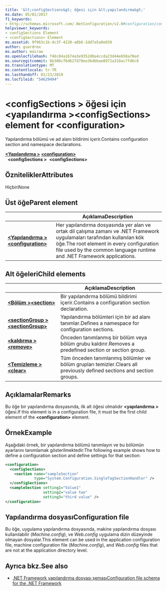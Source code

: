 ```yaml
---
title: '&lt;configSections&gt; öğesi için &lt;yapılandırma&gt;'
ms.date: 05/01/2017
f1_keywords:
- http://schemas.microsoft.com/.NetConfiguration/v2.0#configuration/configSections
helpviewer_keywords:
- configSections Element
- <configSections> Element
ms.assetid: 9f963c1b-dc3f-4220-a8b6-2dd7a5a8e039
author: guardrex
ms.author: mairaw
ms.openlocfilehash: f46c84a1674a3e9352d0a4ccda23d44e650a70ed
ms.sourcegitcommit: 6b308cf6d627d78ee36dbbae8972a310ac7fd6c8
ms.translationtype: MT
ms.contentlocale: tr-TR
ms.lasthandoff: 01/23/2019
ms.locfileid: "54629494"
---
```

# <a name="configsections-element-for-configuration"></a><span data-ttu-id="483f3-102">\<configSections > öğesi için \<yapılandırma ></span><span class="sxs-lookup"><span data-stu-id="483f3-102">\<configSections> element for \<configuration></span></span>

<span data-ttu-id="483f3-103">Yapılandırma bölümü ve ad alanı bildirimi içerir.</span><span class="sxs-lookup"><span data-stu-id="483f3-103">Contains configuration section and namespace declarations.</span></span>

<span data-ttu-id="483f3-104">[**\<Yapılandırma >**](~/docs/framework/configure-apps/file-schema/configuration-element.md) </span><span class="sxs-lookup"><span data-stu-id="483f3-104">[**\<configuration>**](~/docs/framework/configure-apps/file-schema/configuration-element.md) </span></span>  
<span data-ttu-id="483f3-105">&nbsp;&nbsp;**\<configSections >**</span><span class="sxs-lookup"><span data-stu-id="483f3-105">&nbsp;&nbsp;**\<configSections>**</span></span>

## <a name="attributes"></a><span data-ttu-id="483f3-106">Öznitelikler</span><span class="sxs-lookup"><span data-stu-id="483f3-106">Attributes</span></span>

<span data-ttu-id="483f3-107">Hiçbiri</span><span class="sxs-lookup"><span data-stu-id="483f3-107">None</span></span>

## <a name="parent-element"></a><span data-ttu-id="483f3-108">Üst öğe</span><span class="sxs-lookup"><span data-stu-id="483f3-108">Parent element</span></span>

|     | <span data-ttu-id="483f3-109">Açıklama</span><span class="sxs-lookup"><span data-stu-id="483f3-109">Description</span></span> |
| --- | ----------- |
| [<span data-ttu-id="483f3-110">**\<Yapılandırma >**</span><span class="sxs-lookup"><span data-stu-id="483f3-110">**\<configuration>**</span></span>](~/docs/framework/configure-apps/file-schema/configuration-element.md) | <span data-ttu-id="483f3-111">Her yapılandırma dosyasında yer alan ve ortak dil çalışma zamanı ve .NET Framework uygulamaları tarafından kullanılan kök öğe.</span><span class="sxs-lookup"><span data-stu-id="483f3-111">The root element in every configuration file used by the common language runtime and .NET Framework applications.</span></span> |

## <a name="child-elements"></a><span data-ttu-id="483f3-112">Alt öğeleri</span><span class="sxs-lookup"><span data-stu-id="483f3-112">Child elements</span></span>

|     | <span data-ttu-id="483f3-113">Açıklama</span><span class="sxs-lookup"><span data-stu-id="483f3-113">Description</span></span> |
| --- | ----------- |
| [<span data-ttu-id="483f3-114">**\<Bölüm >**</span><span class="sxs-lookup"><span data-stu-id="483f3-114">**\<section>**</span></span>](~/docs/framework/configure-apps/file-schema/section-element.md) | <span data-ttu-id="483f3-115">Bir yapılandırma bölümü bildirimi içerir.</span><span class="sxs-lookup"><span data-stu-id="483f3-115">Contains a configuration section declaration.</span></span> |
| [<span data-ttu-id="483f3-116">**\<sectionGroup >**</span><span class="sxs-lookup"><span data-stu-id="483f3-116">**\<sectionGroup>**</span></span>](~/docs/framework/configure-apps/file-schema/sectiongroup-element-for-configsections.md) | <span data-ttu-id="483f3-117">Yapılandırma bölümleri için bir ad alanı tanımlar.</span><span class="sxs-lookup"><span data-stu-id="483f3-117">Defines a namespace for configuration sections.</span></span> |
| [<span data-ttu-id="483f3-118">**\<kaldırma >**</span><span class="sxs-lookup"><span data-stu-id="483f3-118">**\<remove>**</span></span>](~/docs/framework/configure-apps/file-schema/remove-element-for-configsections.md) | <span data-ttu-id="483f3-119">Önceden tanımlanmış bir bölüm veya bölüm grubu kaldırır.</span><span class="sxs-lookup"><span data-stu-id="483f3-119">Removes a predefined section or section group.</span></span> |
| [<span data-ttu-id="483f3-120">**\<Temizleme >**</span><span class="sxs-lookup"><span data-stu-id="483f3-120">**\<clear>**</span></span>](~/docs/framework/configure-apps/file-schema/clear-element-for-configsections.md) | <span data-ttu-id="483f3-121">Tüm önceden tanımlanmış bölümler ve bölüm grupları temizler.</span><span class="sxs-lookup"><span data-stu-id="483f3-121">Clears all previously defined sections and section groups.</span></span> |

## <a name="remarks"></a><span data-ttu-id="483f3-122">Açıklamalar</span><span class="sxs-lookup"><span data-stu-id="483f3-122">Remarks</span></span>

<span data-ttu-id="483f3-123">Bu öğe bir yapılandırma dosyasında, ilk alt öğesi olmalıdır  **\<yapılandırma >** öğesi.</span><span class="sxs-lookup"><span data-stu-id="483f3-123">If this element is in a configuration file, it must be the first child element of the **\<configuration>** element.</span></span>

## <a name="example"></a><span data-ttu-id="483f3-124">Örnek</span><span class="sxs-lookup"><span data-stu-id="483f3-124">Example</span></span>

<span data-ttu-id="483f3-125">Aşağıdaki örnek, bir yapılandırma bölümü tanımlayın ve bu bölümün ayarlarını tanımlamak gösterilmektedir:</span><span class="sxs-lookup"><span data-stu-id="483f3-125">The following example shows how to define a configuration section and define settings for that section:</span></span>

```xml
<configuration>
  <configSections>
    <section name="sampleSection"
             type="System.Configuration.SingleTagSectionHandler" />
  </configSections>
  <sampleSection setting1="Value1" 
                 setting2="value two" 
                 setting3="third value" />
</configuration>
```

## <a name="configuration-file"></a><span data-ttu-id="483f3-126">Yapılandırma dosyası</span><span class="sxs-lookup"><span data-stu-id="483f3-126">Configuration file</span></span>

<span data-ttu-id="483f3-127">Bu öğe, uygulama yapılandırma dosyasında, makine yapılandırma dosyası kullanılabilir (*Machine.config*), ve *Web.config* uygulama dizin düzeyinde olmayan dosyalar.</span><span class="sxs-lookup"><span data-stu-id="483f3-127">This element can be used in the application configuration file, machine configuration file (*Machine.config*), and *Web.config* files that are not at the application directory level.</span></span>

## <a name="see-also"></a><span data-ttu-id="483f3-128">Ayrıca bkz.</span><span class="sxs-lookup"><span data-stu-id="483f3-128">See also</span></span>

- [<span data-ttu-id="483f3-129">.NET Framework yapılandırma dosyası şeması</span><span class="sxs-lookup"><span data-stu-id="483f3-129">Configuration file schema for the .NET Framework</span></span>](~/docs/framework/configure-apps/file-schema/index.md)
